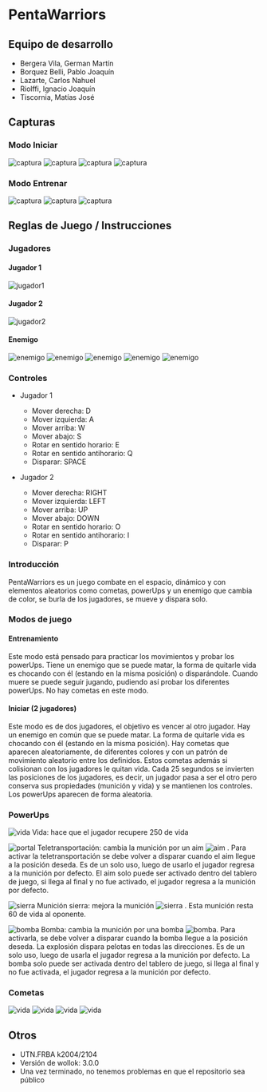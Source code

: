 # PentaWarriors

## Equipo de desarrollo

- Bergera Vila, German Martín
- Borquez Belli, Pablo Joaquín
- Lazarte, Carlos Nahuel
- Riolffi, Ignacio Joaquín
- Tiscornia, Matías José

## Capturas
### Modo Iniciar
![captura](/capturas/MenuIniciar.png) 
![captura](/capturas/Iniciar1.png) 
![captura](/capturas/Iniciar2.png) 
![captura](/capturas/Iniciar3.png) 

### Modo Entrenar 
![captura](/capturas/MenuEntrenar.png) 
![captura](/capturas/Entrenar1.png) 
![captura](/capturas/Entrenar2.png) 

## Reglas de Juego / Instrucciones
### Jugadores
#### Jugador 1
![jugador1](/assets/Jugador1_derecha.png) 
#### Jugador 2
![jugador2](/assets/Jugador2_derecha.png)  
#### Enemigo
![enemigo](/assets/enemigoAmarillo.png) ![enemigo](/assets/enemigoBlanco.png) ![enemigo](/assets/enemigoCeleste.png) ![enemigo](/assets/enemigoVerde.png) ![enemigo](/assets/enemigoVioleta.png)  

### Controles
- Jugador 1
  - Mover derecha: D
  - Mover izquierda: A
  - Mover arriba: W
  - Mover abajo: S
  - Rotar en sentido horario: E
  - Rotar en sentido antihorario: Q
  - Disparar: SPACE
  
- Jugador 2 
  - Mover derecha: RIGHT
  - Mover izquierda: LEFT
  - Mover arriba: UP
  - Mover abajo: DOWN
  - Rotar en sentido horario: O
  - Rotar en sentido antihorario: I
  - Disparar: P
### Introducción
PentaWarriors es un juego combate en el espacio, dinámico y con elementos aleatorios como cometas, powerUps y un enemigo que cambia de color, se burla de los jugadores, se mueve y dispara solo. 

### Modos de juego
#### Entrenamiento
Este modo está pensado para practicar los movimientos y probar los powerUps. Tiene un enemigo que se puede matar, la forma de quitarle vida es chocando con él (estando en la misma posición) o disparándole. Cuando muere se puede seguir jugando, pudiendo así probar los diferentes powerUps. No hay cometas en este modo. 
#### Iniciar (2 jugadores)
Este modo es de dos jugadores, el objetivo es vencer al otro jugador. Hay un enemigo en común que se puede matar. La forma de quitarle vida es chocando con él (estando en la misma posición). Hay cometas que aparecen aleatoriamente, de diferentes colores y con un patrón de movimiento aleatorio entre los definidos. Estos cometas además si colisionan con los jugadores le quitan vida. Cada 25 segundos se invierten las posiciones de los jugadores, es decir, un jugador pasa a ser el otro pero conserva sus propiedades (munición y vida) y se mantienen los controles. Los powerUps aparecen de forma aleatoria.
  
### PowerUps
![vida](/assets/vida.png) Vida: hace que el jugador recupere 250 de vida

![portal](/assets/portal.png) Teletransportación: cambia la munición por un aim ![aim](/assets/aimVerde.png) . Para activar la teletransportación se debe volver a disparar cuando el aim llegue a la posición deseda. Es de un solo uso, luego de usarlo el jugador regresa a la munición por defecto. El aim solo puede ser activado dentro del tablero de juego, si llega al final y no fue activado, el jugador regresa a la munición por defecto.

![sierra](/assets/sierra.png) Munición sierra: mejora la munición ![sierra](/assets/sierraAmarillo.png) . Esta munición resta 60 de vida al oponente.

![bomba](/assets/bomba.png)  Bomba: cambia la munición por una bomba ![bomba](/assets/bombaMunicionVerde.png). Para activarla, se debe volver a disparar cuando la bomba llegue a la posición deseda. La explosión dispara pelotas en todas las direcciones. Es de un solo uso, luego de usarla el jugador regresa a la munición por defecto. La bomba solo puede ser activada dentro del tablero de juego, si llega al final y no fue activada, el jugador regresa a la munición por defecto.

### Cometas
![vida](/assets/cometaAmarillo.png) 
![vida](/assets/cometaCeleste.png) 
![vida](/assets/cometaVerde.png) 
![vida](/assets/cometaVioleta.png) 


## Otros

- UTN.FRBA k2004/2104
- Versión de wollok: 3.0.0
- Una vez terminado, no tenemos problemas en que el repositorio sea público
